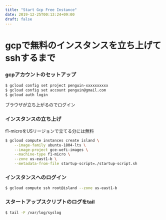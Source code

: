 ```yaml
---
title: "Start Gcp Free Instance"
date: 2019-12-25T00:13:24+09:00
draft: false
---
```


# gcpで無料のインスタンスを立ち上げてsshするまで

### gcpアカウントのセットアップ

```bash
$ gcloud config set project penguin-xxxxxxxxxx
$ gcloud config set account penguin@gmail.com
$ gcloud auth login
```

ブラウザが立ち上がるのでログイン


### インスタンスの立ち上げ

f1-microをUSリージョンで立てる分には無料

```bash
$ gcloud compute instances create island \
    --image-family ubuntu-1804-lts \
    --image-project gce-uefi-images \
    --machine-type f1-micro \
    --zone us-east1-b \
    --metadata-from-file startup-script=./startup-script.sh
```

### インスタンスへのログイン

```bash
$ gcloud compute ssh root@island --zone us-east1-b
```

### スタートアップスクリプトのログをtail

```bash
$ tail -F /var/log/syslog
```
